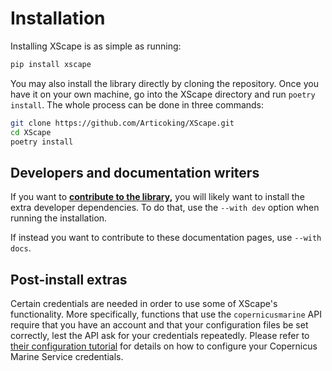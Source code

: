 # Installation

Installing XScape is as simple as running:

```bash
pip install xscape
```

You may also install the library directly by cloning the repository.
Once you have it on your own machine, go into the XScape directory and run  `poetry install`.
The whole process can be done in three commands:

```bash
git clone https://github.com/Articoking/XScape.git
cd XScape
poetry install
```

## Developers and documentation writers

If you want to [**contribute to the library,**](../contributing/contributing.md) you will likely want to install the extra developer dependencies.
To do that, use the `--with dev` option when running the installation.

If instead you want to contribute to these documentation pages, use `--with docs`.

## Post-install extras

Certain credentials are needed in order to use some of XScape's functionality.
More specifically, functions that use the `copernicusmarine` API require that you have an account and that your configuration files be set correctly, lest the API ask for your credentials repeatedly.
Please refer to [their configuration tutorial](https://help.marine.copernicus.eu/en/articles/8185007-copernicus-marine-toolbox-credentials-configuration) for details on how to configure your Copernicus Marine Service credentials.
